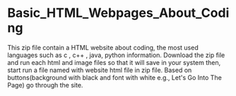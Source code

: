# Basic_HTML_Webpages_About_Coding
This zip file contain a HTML website about coding, the most used languages such as c , c++ , java, python information.
Download the zip file and run each html and image files so that it will save in your system then, start run a file named with website html file in zip file. Based on buttons(background with black and font with white e.g., Let's Go Into The Page) go through the site.
